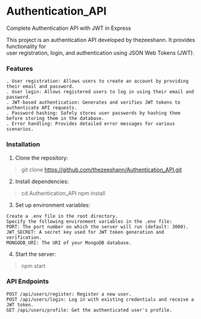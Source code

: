 # Authentication_API 
Complete Authentication API with JWT in Express

This project is an authentication API developed by thezeeshann. It provides functionality for <br>
user registration, login, and authentication using JSON Web Tokens (JWT).

### Features

```
. User registration: Allows users to create an account by providing their email and password.
. User login: Allows registered users to log in using their email and password.
. JWT-based authentication: Generates and verifies JWT tokens to authenticate API requests.
. Password hashing: Safely stores user passwords by hashing them before storing them in the database.
. Error handling: Provides detailed error messages for various scenarios.
```

### Installation

1. Clone the repository:
> git clone https://github.com/thezeeshann/Authentication_API.git

2. Install dependencies:
> cd Authentication_API
> npm install

3. Set up environment variables:

```
Create a .env file in the root directory.
Specify the following environment variables in the .env file:
PORT: The port number on which the server will run (default: 3000).
JWT_SECRET: A secret key used for JWT token generation and verification.
MONGODB_URI: The URI of your MongoDB database.
```

4. Start the server:
> npm start

### API Endpoints

```
POST /api/users/register: Register a new user.
POST /api/users/login: Log in with existing credentials and receive a JWT token.
GET /api/users/profile: Get the authenticated user's profile.
```
